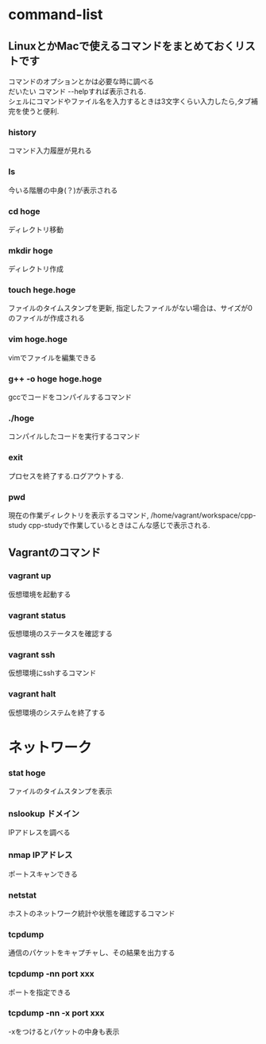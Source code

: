 # command-list

## LinuxとかMacで使えるコマンドをまとめておくリストです

コマンドのオプションとかは必要な時に調べる<br>
だいたい コマンド --helpすれば表示される.<br>
シェルにコマンドやファイル名を入力するときは3文字くらい入力したら,タブ補完を使うと便利.

### history
コマンド入力履歴が見れる<br>
### ls
今いる階層の中身(？)が表示される<br>
### cd hoge
ディレクトリ移動<br>
### mkdir hoge
ディレクトリ作成<br>
### touch hege.hoge
ファイルのタイムスタンプを更新, 指定したファイルがない場合は、サイズが0のファイルが作成される<br>
### vim hoge.hoge
vimでファイルを編集できる<br>
### g++ -o hoge hoge.hoge
gccでコードをコンパイルするコマンド<br>
### ./hoge
コンパイルしたコードを実行するコマンド<br>
### exit 
プロセスを終了する.ログアウトする.<br>
### pwd 
現在の作業ディレクトリを表示するコマンド, /home/vagrant/workspace/cpp-study cpp-studyで作業しているときはこんな感じで表示される.

## Vagrantのコマンド
### vagrant up
仮想環境を起動する<br>
### vagrant status
仮想環境のステータスを確認する<br>
### vagrant ssh
仮想環境にsshするコマンド
### vagrant halt
仮想環境のシステムを終了する

# ネットワーク
### stat hoge
ファイルのタイムスタンプを表示<br>
### nslookup ドメイン
IPアドレスを調べる<br>
### nmap IPアドレス
ポートスキャンできる
### netstat
ホストのネットワーク統計や状態を確認するコマンド<br>
### tcpdump
通信のパケットをキャプチャし、その結果を出力する<br>
### tcpdump -nn port xxx
ポートを指定できる<br>
### tcpdump -nn -x port xxx
-xをつけるとパケットの中身も表示<br>
###
